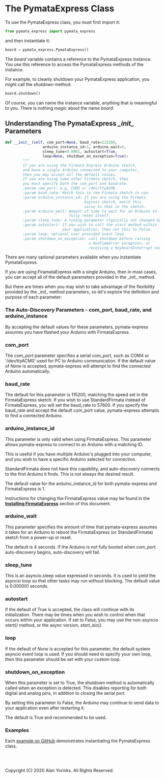 # The PymataExpress Class

To use the PymataExpress class, you must first import it:

```python
from pymata_express import pymata_express
```

and then instantiate it:

```python
board = pymata_express.PymataExpress()
```

The *board* variable contains a reference to the PymataExpress instance. You use this
reference to access the PymataExpress methods of the instance. 

For example, to cleanly shutdown your PymataExpress application, you might call
the *shutdown* method:

```python
board.shutdown()
```

Of course, you can name the instance variable, anything that is meaningful to you.
There is nothing *magic* about the name *board*.


## Understanding The PymataExpress *\__init__* Parameters
```python
def __init__(self, com_port=None, baud_rate=115200,
                 arduino_instance_id=1, arduino_wait=4,
                 sleep_tune=0.0001, autostart=True,
                 loop=None, shutdown_on_exception=True):
        """
        If you are using the Firmata Express Arduino sketch,
        and have a single Arduino connected to your computer,
        then you may accept all the default values.
        If you are using some other Firmata sketch, then
        you must specify both the com_port and baudrate.
        :param com_port: e.g. COM3 or /dev/ttyACM0.
        :param baud_rate: Match this to the Firmata sketch in use.
        :param arduino_instance_id: If you are using the Firmata
                                    Express sketch, match this
                                    value to that in the sketch.
        :param arduino_wait: Amount of time to wait for an Arduino to
                             fully reset itself.
        :param sleep_tune: A tuning parameter (typically not changed by user)
        :param autostart: If you wish to call the start method within
                          your application, then set this to False.
        :param loop: optional user provided event loop
        :param shutdown_on_exception: call shutdown before raising
                                      a RunTimeError exception, or
                                      receiving a KeyboardInterrupt exception
```
There are many optional parameters available when you instantiate PymataExpress. 


If you are using FiramataExpress with a single Arduino, then in most cases, you
 can accept all of the default parameters provided in the \__init__ method.
 
But there are times when you may wish to take advantage of the flexibility provided
by the \__init__ method parameters, so let's explore the definition and purpose
of each parameter:

### The Auto-Discovery Parameters - com_port, baud_rate, and arduino_instance
By accepting the default values for these parameters, pymata-express assumes you have
flashed your Arduino with FirmataExpress. 

### com_port
The *com_port* parameter specifies a serial com_port, such as COM4 or '/dev/ttyACM0'
 used for PC to Arduino communication. If the default value of _None_ is accepted,
 pymata-express will attempt to find the connected Arduino automatically.
 
### baud_rate
The default for this parameter is 115200, matching the speed set in the 
FirmataExpress sketch. If you wish to use StandardFirmata instead of
FirmataExpress, you will set the baud_rate to 57600. If you specify the baud_rate
and accept the default com_port value, pymata-express attempts to find a connected Arduino.

### arduino_instance_id
This parameter is only valid when using FirmataExpress. This parameter
allows pymata-express to connect to an Arduino with a matching ID.

This is useful if you have multiple Arduino's plugged into your computer,
and you wish to have a specific Arduino selected for connection. 

StandardFirmata does not have this capability, and auto-discovery connects to the first
Arduino it finds. This is not always the desired result.

The default value for the arduino_instance_id for both pymata-express and FirmataExpress is 1.

Instructions for changing the FirmataExpress value may be found
in the [**Installing FirmataExpress**](../firmata_express) section of this document.

### arduino_wait
This parameter specifies the amount of time that pymata-express assumes it takes for an Arduino 
to reboot the FirmataExpress (or StandardFirmata) sketch from a power-up or reset.

The default is 4 seconds. If the Arduino is not fully booted when com_port auto-discovery begins,
auto-discovery will fail.

### sleep_tune
This is an asyncio.sleep value expressed in seconds. It is used to yield the asyncio loop 
so that other tasks may run without blocking.
The default value is 0.000001 seconds.

### autostart
If the default of True is accepted, the class will continue with its initialization. There
may be times when you wish to control when that occurs within your application. If set to False,
you may use the non-asyncio *start()* method, or the async version, *start_aio()*.

### loop
If the default of *None* is accepted for this parameter, the default system asyncio event loop is 
used. If you should need to specify your own loop, then this parameter should be set with your custom loop.

### shutdown_on_exception
When this parameter is set to True, the shutdown method is automatically
called when an exception is detected. This disables reporting for both digital and analog pins, 
in addition to closing the serial port.

By setting this parameter to False, the Arduino may continue to send data to
your application even after restarting it.

The default is True and recommended to be used.

### Examples
   Each [example on GitHub](https://github.com/MrYsLab/pymata-express/tree/master/examples) 
   demonstrates instantiating the PymataExpress class.

<br>
<br>

Copyright (C) 2020 Alan Yorinks. All Rights Reserved.
